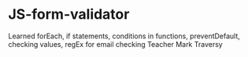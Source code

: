 # JS-form-validator
Learned forEach, if statements, conditions in functions, preventDefault, checking values, regEx for email checking
Teacher Mark Traversy
